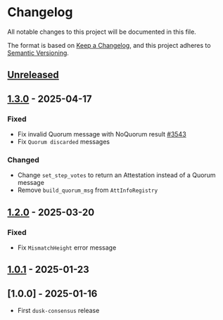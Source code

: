 # Changelog

All notable changes to this project will be documented in this file.

The format is based on [Keep a Changelog](https://keepachangelog.com/en/1.0.0/),
and this project adheres to [Semantic Versioning](https://semver.org/spec/v2.0.0.html).

## [Unreleased]

## [1.3.0] - 2025-04-17

### Fixed

- Fix invalid Quorum message with NoQuorum result [#3543]
- Fix `Quorum discarded` messages

### Changed

- Change `set_step_votes` to return an Attestation instead of a Quorum message
- Remove `build_quorum_msg` from `AttInfoRegistry`

## [1.2.0] - 2025-03-20

### Fixed

- Fix `MismatchHeight` error message

## [1.0.1] - 2025-01-23

## [1.0.0] - 2025-01-16

- First `dusk-consensus` release

<!-- Issues -->
[#3543]: https://github.com/dusk-network/rusk/issues/3543

[Unreleased]: https://github.com/dusk-network/rusk/compare/dusk-consensus-1.3.0...HEAD
[1.3.0]: https://github.com/dusk-network/rusk/compare/dusk-consensus-1.2.0...dusk-consensus-1.3.0
[1.2.0]: https://github.com/dusk-network/rusk/compare/dusk-consensus-1.0.1...dusk-consensus-1.2.0
[1.0.1]: https://github.com/dusk-network/rusk/compare/consensus-1.0.0...dusk-consensus-1.0.1
[0.1.0]: https://github.com/dusk-network/rusk/tree/consensus-1.0.0

